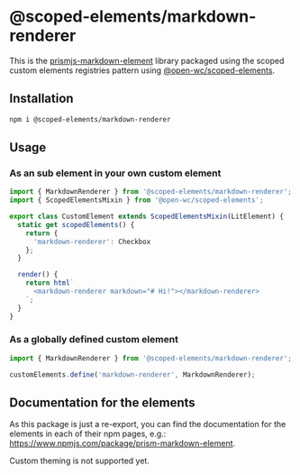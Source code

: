 # @scoped-elements/markdown-renderer

This is the [prismjs-markdown-element](https://www.npmjs.com/package/prism-markdown-element) library packaged using the scoped custom elements registries pattern using [@open-wc/scoped-elements](https://www.npmjs.com/package/@open-wc/scoped-elements).

## Installation

```bash
npm i @scoped-elements/markdown-renderer
```

## Usage

### As an sub element in your own custom element

```js
import { MarkdownRenderer } from '@scoped-elements/markdown-renderer';
import { ScopedElementsMixin } from '@open-wc/scoped-elements';

export class CustomElement extends ScopedElementsMixin(LitElement) {
  static get scopedElements() {
    return {
      'markdown-renderer': Checkbox
    };
  }

  render() {
    return html`
      <markdown-renderer markdown="# Hi!"></markdown-renderer>
    `;
  }
}
```

### As a globally defined custom element

```js
import { MarkdownRenderer } from '@scoped-elements/markdown-renderer';

customElements.define('markdown-renderer', MarkdownRenderer);

```

## Documentation for the elements

As this package is just a re-export, you can find the documentation for the elements in each of their npm pages, e.g.: https://www.npmjs.com/package/prism-markdown-element.

Custom theming is not supported yet.